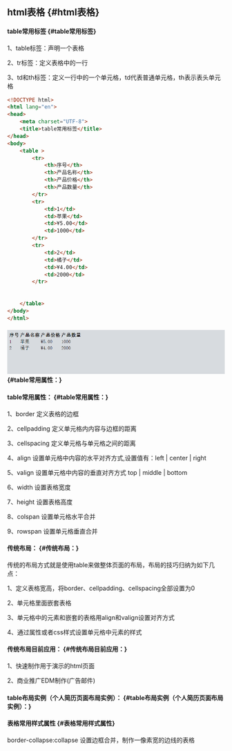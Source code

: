 ## html表格 {#html表格}

#### table常用标签 {#table常用标签}

1、table标签：声明一个表格

2、tr标签：定义表格中的一行

3、td和th标签：定义一行中的一个单元格，td代表普通单元格，th表示表头单元格

```html
<!DOCTYPE html>
<html lang="en">
<head>
    <meta charset="UTF-8">
    <title>table常用标签</title>
</head>
<body>
    <table >
        <tr>
            <th>序号</th>
            <th>产品名称</th>
            <th>产品价格</th>
            <th>产品数量</th>
        </tr>
        <tr>
            <td>1</td>
            <td>苹果</td>
            <td>¥5.00</td>
            <td>1000</td>
        </tr>
        <tr>
            <td>2</td>
            <td>橘子</td>
            <td>¥4.00</td>
            <td>2000</td>
        </tr>


    </table>
</body>
</html>
```

#### ![](/html/代码/18-2.png) {#table常用属性：}

#### table常用属性： {#table常用属性：}

1、border 定义表格的边框

2、cellpadding 定义单元格内内容与边框的距离

3、cellspacing 定义单元格与单元格之间的距离

4、align 设置单元格中内容的水平对齐方式,设置值有：left \| center \| right

5、valign 设置单元格中内容的垂直对齐方式 top \| middle \| bottom

6、width  设置表格宽度

7、height 设置表格高度



8、colspan 设置单元格水平合并

9、rowspan 设置单元格垂直合并



#### 传统布局： {#传统布局：}

传统的布局方式就是使用table来做整体页面的布局，布局的技巧归纳为如下几点：

1、定义表格宽高，将border、cellpadding、cellspacing全部设置为0

2、单元格里面嵌套表格

3、单元格中的元素和嵌套的表格用align和valign设置对齐方式

4、通过属性或者css样式设置单元格中元素的样式

#### 传统布局目前应用： {#传统布局目前应用：}

1、快速制作用于演示的html页面

2、商业推广EDM制作\(广告邮件\)

#### table布局实例（个人简历页面布局实例）： {#table布局实例（个人简历页面布局实例）：}

#### 表格常用样式属性 {#表格常用样式属性}

border-collapse:collapse 设置边框合并，制作一像素宽的边线的表格

